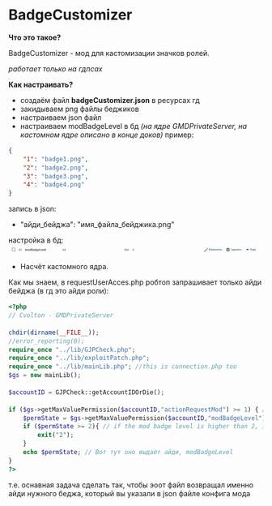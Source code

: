 # BadgeCustomizer

__Что это такое?__

<p>BadgeCustomizer - мод для кастомизации значков ролей. </p>
<em>работает только на гдпсах</em>

__Как настраивать?__

- создаём файл **badgeCustomizer.json** в ресурсах гд
- закидываем png файлы беджиков
- настраиваем json файл
- настраиваем modBadgeLevel в бд <em>(на ядре GMDPrivateServer, на кастомном ядре описано в конце доков)</em>
пример:
```json
{
  	"1": "badge1.png",
	"2": "badge2.png",
	"3": "badge3.png",
	"4": "badge4.png"
}
```

запись в json:
-	"айди_бейджа": "имя_файла_бейджика.png"

настройка в бд:
![DB](./assets/bd.png)

- Насчёт кастомного ядра.

Как мы знаем, в requestUserAcces.php робтоп запрашивает только айди бейджа (в гд это айди роли):
```php
<?php
// Cvolton - GMDPrivateServer

chdir(dirname(__FILE__));
//error_reporting(0);
require_once "../lib/GJPCheck.php";
require_once "../lib/exploitPatch.php";
require_once "../lib/mainLib.php"; //this is connection.php too
$gs = new mainLib();

$accountID = GJPCheck::getAccountIDOrDie();

if ($gs->getMaxValuePermission($accountID,"actionRequestMod") >= 1) { // checks if they have mod
	$permState = $gs->getMaxValuePermission($accountID,"modBadgeLevel"); // checks mod badge level so it knows what to show					   
	if ($permState >= 2){ // if the mod badge level is higher than 2, it will still show elder mod message
		exit("2");
	}
	echo $permState; // Вот тут оно выдаёт айди, modBadgeLevel
}
?>
```
т.е. оснавная задача сделать так, чтобы эоот файл возвращал именно айди нужного беджа, который вы указали в json файле конфига мода
